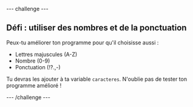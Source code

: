 --- challenge ---
## Défi : utiliser des nombres et de la ponctuation
Peux-tu améliorer ton programme pour qu'il choisisse aussi :

+ Lettres majuscules (A-Z)
+ Nombre (0-9)
+ Ponctuation (!?.,-)

Tu devras les ajouter à ta variable `caracteres`. N'oublie pas de tester ton programme amélioré !




--- /challenge ---